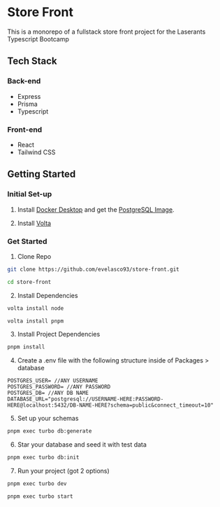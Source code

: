 # Store Front

This is a monorepo of a fullstack store front project for the Laserants Typescript Bootcamp

## Tech Stack

### Back-end

- Express
- Prisma
- Typescript

### Front-end

- React
- Tailwind CSS

## Getting Started

### Initial Set-up

1. Install [Docker Desktop](https://docs.docker.com/get-started/get-docker/) and get the [PostgreSQL Image](https://hub.docker.com/_/postgres).

2. Install [Volta](https://docs.volta.sh/guide/getting-started)

### Get Started

1. Clone Repo

```bash
git clone https://github.com/evelasco93/store-front.git
```

```bash
cd store-front
```

2. Install Dependencies

```bash
volta install node
```

```bash
volta install pnpm
```

3. Install Project Dependencies

```bash
pnpm install
```

4. Create a .env file with the following structure inside of Packages > database

```
POSTGRES_USER= //ANY USERNAME
POSTGRES_PASSWORD= //ANY PASSWORD
POSTGRES_DB= //ANY DB NAME
DATABASE_URL="postgresql://USERNAME-HERE:PASSWORD-HERE@localhost:5432/DB-NAME-HERE?schema=public&connect_timeout=10"
```

5. Set up your schemas

```bash
pnpm exec turbo db:generate
```

6. Star your database and seed it with test data

```bash
pnpm exec turbo db:init
```

7. Run your project (got 2 options)

```bash
pnpm exec turbo dev
```

```bash
pnpm exec turbo start
```
